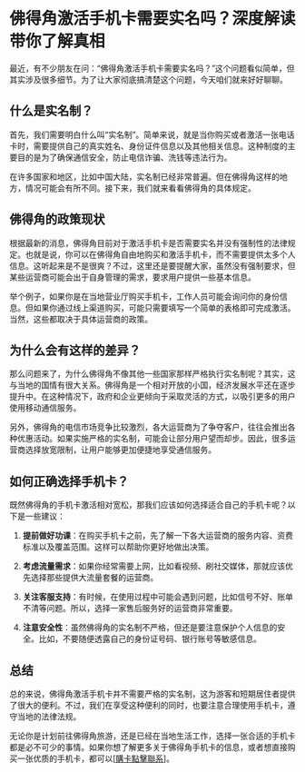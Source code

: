 # 佛得角激活手机卡需要实名吗？深度解读带你了解真相

最近，有不少朋友在问：“佛得角激活手机卡需要实名吗？”这个问题看似简单，但其实涉及很多细节。为了让大家彻底搞清楚这个问题，今天咱们就来好好聊聊。

## 什么是实名制？

首先，我们需要明白什么叫“实名制”。简单来说，就是当你购买或者激活一张电话卡时，需要提供自己的真实姓名、身份证件信息以及其他相关信息。这种制度的主要目的是为了确保通信安全，防止电信诈骗、洗钱等违法行为。

在许多国家和地区，比如中国大陆，实名制已经非常普遍。但在佛得角这样的地方，情况可能会有所不同。接下来，我们就来看看佛得角的具体规定。

## 佛得角的政策现状

根据最新的消息，佛得角目前对于激活手机卡是否需要实名并没有强制性的法律规定。也就是说，你可以在佛得角自由地购买和激活手机卡，而不需要提供太多个人信息。这听起来是不是很爽？不过，这里还是要提醒大家，虽然没有强制要求，但某些运营商可能会出于自身管理的需求，要求用户提供一些基本信息。

举个例子，如果你是在当地营业厅购买手机卡，工作人员可能会询问你的身份信息。但如果你通过线上渠道购买，可能只需要填写一个简单的表格即可完成激活。当然，这些都取决于具体运营商的政策。

## 为什么会有这样的差异？

那么问题来了，为什么佛得角不像其他一些国家那样严格执行实名制呢？其实，这与当地的国情有很大关系。佛得角是一个相对开放的小国，经济发展水平还在逐步提升中。在这种情况下，政府和企业更倾向于采取灵活的方式，以吸引更多的用户使用移动通信服务。

另外，佛得角的电信市场竞争比较激烈，各大运营商为了争夺客户，往往会推出各种优惠活动。如果实施严格的实名制，可能会让部分用户望而却步。因此，很多运营商选择放宽限制，让用户能够更加便捷地享受通信服务。

## 如何正确选择手机卡？

既然佛得角的手机卡激活相对宽松，那我们应该如何选择适合自己的手机卡呢？以下是一些建议：

1. **提前做好功课**：在购买手机卡之前，先了解一下各大运营商的服务内容、资费标准以及覆盖范围。这样可以帮助你更好地做出决策。
   
2. **考虑流量需求**：如果你经常需要上网，比如看视频、刷社交媒体，那就应该优先选择那些提供大流量套餐的运营商。

3. **关注客服支持**：有时候，在使用过程中可能会遇到问题，比如信号不好、账单不清等问题。所以，选择一家售后服务好的运营商非常重要。

4. **注意安全性**：虽然佛得角的实名制不严格，但还是要注意保护个人信息的安全。比如，不要随便透露自己的身份证号码、银行账号等敏感信息。

## 总结

总的来说，佛得角激活手机卡并不需要严格的实名制，这为游客和短期居住者提供了很大的便利。不过，我们在享受这种便利的同时，也要注意合理使用手机卡，遵守当地的法律法规。

无论你是计划前往佛得角旅游，还是已经在当地生活工作，选择一张合适的手机卡都是必不可少的事情。如果你想了解更多关于佛得角手机卡的信息，或者想直接购买一张优质的手机卡，都可以[[購卡點擊聯系](https://t.me/s/esim1088)]。